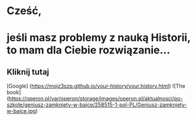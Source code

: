 # Cześć,
# jeśli masz problemy z nauką Historii, to mam dla Ciebie rozwiązanie...
## Kliknij tutaj 
[Google] (https://mojz3szp.github.io/your-history/your.history.html)
![The book] (https://operon.pl/var/operon/storage/images/operon.pl/aktualnosci/po-szkole/geniusz-zamkniety-w-bajce/258515-1-pol-PL/Geniusz-zamkniety-w-bajce.jpg)
